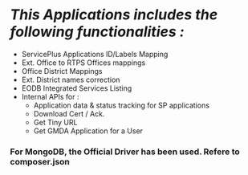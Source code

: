 # _This Applications includes the following functionalities :_

- ServicePlus Applications ID/Labels Mapping
- Ext. Office to RTPS Offices mappings
- Office District Mappings
- Ext. District names correction
- EODB Integrated Services Listing
- Internal APIs for : 
    - Application data & status tracking for SP applications
    - Download Cert / Ack.
    - Get Tiny URL
    - Get GMDA Application for a User


### For MongoDB, the Official Driver has been used. Refere to composer.json
 